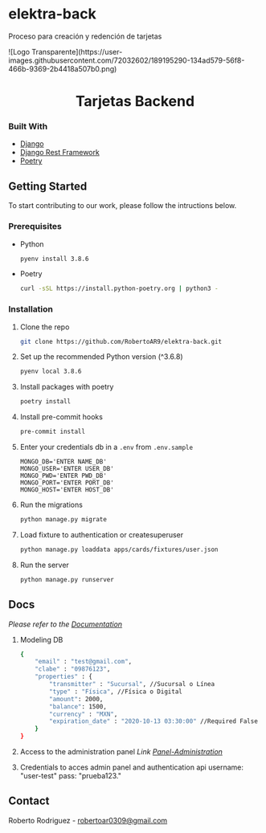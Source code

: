 # elektra-back
Proceso para creación y redención de tarjetas


<!-- TODO: PROJECT LOGO --> ![Logo Transparente](https://user-images.githubusercontent.com/72032602/189195290-134ad579-56f8-466b-9369-2b4418a507b0.png)
<br />
<p align="center">

  <h1 align="center">Tarjetas Backend</h1>

</p>


### Built With

* [Django](https://docs.djangoproject.com/)
* [Django Rest Framework](https://www.django-rest-framework.org/)
* [Poetry](https://python-poetry.org/)



<!-- GETTING STARTED -->
## Getting Started

To start contributing to our work, please follow the intructions below.

### Prerequisites

* Python

  ```sh
  pyenv install 3.8.6
  ```
* Poetry

  ```sh
  curl -sSL https://install.python-poetry.org | python3 -
  ```

### Installation


1. Clone the repo

   ```sh
   git clone https://github.com/RobertoAR9/elektra-back.git
   ```

2. Set up the recommended Python version (^3.6.8)

   ```sh
   pyenv local 3.8.6
   ```

3. Install packages with poetry
   
   ```sh
   poetry install
   ```
   
4. Install pre-commit hooks

   ```sh
   pre-commit install
   ```

5. Enter your credentials db in a `.env` from `.env.sample`

   ```.env
   MONGO_DB='ENTER NAME_DB'
   MONGO_USER='ENTER USER_DB'
   MONGO_PWD='ENTER PWD_DB'
   MONGO_PORT='ENTER PORT_DB'
   MONGO_HOST='ENTER HOST_DB'
   ```

6. Run the migrations

   ```sh
   python manage.py migrate
   ```


8. Load fixture to authentication or createsuperuser

    ```sh
    python manage.py loaddata apps/cards/fixtures/user.json
    ```

9. Run the server

   ```sh
   python manage.py runserver
   ```


<!-- USAGE EXAMPLES -->
## Docs

_Please refer to the [Documentation](https://speeding-comet-286773.postman.co/workspace/My-Workspace~232e4395-f21c-4add-8d66-9bcd83bc8e2a/collection/32600932-e30cd0b1-aa42-4fcc-b2d6-08689e1a972a?action=share&creator=32600932&active-environment=32600932-5ccea480-e880-4940-a402-582c235b63d0)_


1. Modeling DB

    ```sh
    {
        "email" : "test@gmail.com",
        "clabe" : "09876123",
        "properties" : {
            "transmitter" : "Sucursal", //Sucursal o Línea
            "type" : "Física", //Física o Digital
            "amount": 2000,
            "balance": 1500,
            "currency" : "MXN",
            "expiration_date" : "2020-10-13 03:30:00" //Required False
        }
    }
    ```

2. Access to the administration panel
_Link [Panel-Administration](http://127.0.0.1:8000/admin/cards/)_


3. Credentials to acces admin panel and authentication api
  username: "user-test"
  pass: "prueba123."


<!-- CONTACT -->
## Contact

Roberto Rodriguez - robertoar0309@gmail.com

